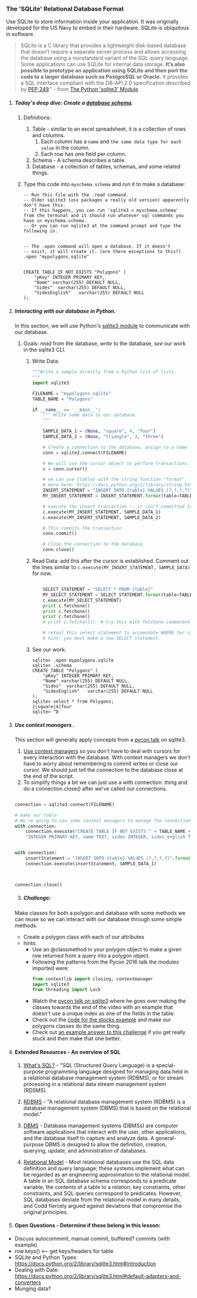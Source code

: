 
### The 'SQLite' Relational Database Format

Use SQLite to store information inside your application. It was originally developed for the US Navy to embed in their hardware. SQLite is ubiquitous in software.



>SQLite is a C library that provides a lightweight disk-based database that doesn’t require a separate server process and allows accessing the database using a nonstandard variant of the SQL query language. Some applications can use SQLite for internal data storage. **It’s also possible to prototype an application using SQLite and then port the code to a larger database such as PostgreSQL or Oracle.** It provides a SQL interface compliant with the DB-API 2.0 specification described by [PEP 249](http://www.python.org/dev/peps/pep-0249)." - from [The Python 'sqlite3' Module](https://docs.python.org/2/library/sqlite3.html)



1. ##### Today's deep dive: Create a [database schema](https://www.sqlite.org/lang.html).

    1. Definitions:
        1. Table - similar to an excel spreadsheet, it is a collection of rows and columns.
            1. Each column has a `name` and `the same data type for each value` in the column.
            2. Each row has one field per column.
        2. Schema - A schema describes a table.
        3. Database - a collection of tables, schemas, and some related things.
    2. Type this code into `myschema.schema` and run it to make a database:

        ```
        -- Run this file with the .read command.
        -- Older sqlite3 (osx packages a really old version) apparently don't have this.
        -- If this happens, you can run 'sqlite3 < myschema.schema' from the terminal and it should run whatever sql commands you have in myschema.schema.
        -- Or you can run sqlite3 at the command prompt and type the following in.


        -- The .open command will open a database. If it doesn't
        -- exist, it will create it. (are there exceptions to this?)
        .open "mypolygons.sqlite"


        CREATE TABLE IF NOT EXISTS "Polygons" (
            "pKey" INTEGER PRIMARY KEY,
            "Name" varchar(255) DEFAULT NULL,
            "Sides"  varchar(255) DEFAULT NULL,
            "SidesEnglish"   varchar(255) DEFAULT NULL
        );
        ```

2. ##### Interacting with our database in Python.

    In this section, we will use Python's [sqlite3 module](https://docs.python.org/2/library/sqlite3.html) to communicate with our database.

    1. Goals: *read* from the database, *write* to the database, *see* our work in the sqlite3 CLI.

        1. Write Data:
            ```python
            """Write a sample directly from a Python list of lists.
            """
            import sqlite3

            FILENAME = "mypolygons.sqlite"
            TABLE_NAME = "Polygons"

            if __name__ == '__main__':
                """ Write some data to our database.
                """

                SAMPLE_DATA_1 = (None, "square", 4, "four")
                SAMPLE_DATA_2 = (None, "triangle", 3, "three")

                # Create a connection to the database, assign to a name
                conn = sqlite3.connect(FILENAME)

                # We will use the cursor object to perform transactions.
                c = conn.cursor()

                # we can use {table} with the string function "format"
                # more here: https://docs.python.org/2/library/string.html#format-string-syntax
                INSERT_STATEMENT = "INSERT INTO {table} VALUES (?,?,?,?)"
                MY_INSERT_STATEMENT = INSERT_STATEMENT.format(table=TABLE_NAME)

                # execute the insert transaction -- it isn't committed to the database yet!!
                c.execute(MY_INSERT_STATEMENT, SAMPLE_DATA_1)
                c.execute(MY_INSERT_STATEMENT, SAMPLE_DATA_2)

                # This commits the transaction
                conn.commit()

                # Close the connection to the database.
                conn.close()
            ```


        2. Read Data: add this after the cursor is established. Comment out the lines similar to `c.execute(MY_INSERT_STATEMENT, SAMPLE_DATA)` for now.
            ```python

                SELECT_STATEMENT = "SELECT * FROM {table}"
                MY_SELECT_STATEMENT = SELECT_STATEMENT.format(table=TABLE_NAME)
                c.execute(MY_SELECT_STATEMENT)
                print c.fetchone()
                print c.fetchone()
                print c.fetchone()
                # print c.fetchall()  # try this with fetchone commented out.

                # retool this select statement to accomodate WHERE for sides < 4
                # hint: you must make a new SELECT statement.
            ```

        3. See our work:
            ```
            sqlite> .open mypolygons.sqlite
            sqlite> .schema
            CREATE TABLE "Polygons" (
                "pKey" INTEGER PRIMARY KEY,
                "Name" varchar(255) DEFAULT NULL,
                "Sides"  varchar(255) DEFAULT NULL,
                "SidesEnglish"   varchar(255) DEFAULT NULL
            );
            sqlite> select * from Polygons;
            1|square|4|four
            sqlite> ^D
            ```

3. ##### Use context managers .

    This section will generally apply concepts from a [pycon talk](https://www.youtube.com/watch?v=D7wSMnapDp4&index=25&list=WL) on sqlite3.

    1. [Use context managers](https://docs.python.org/2/library/sqlite3.html#using-the-connection-as-a-context-manager) so you don't have to deal with cursors for every interaction with the database. With context managers we don't have to worry about remembering to commit writes or close our cursor. We should just tell the connection to the database close at the end of the script.
    2. To simplify things a bit we can just use a with connection: thing and do a connection.close() after we've called our connections.
    ```python

    connection = sqlite3.connect(FILENAME)

    # make our table
    # We're going to use some context managers to manage the connections
    with connection:
        connection.execute("CREATE TABLE IF NOT EXISTS " + TABLE_NAME + " ( pkey " +
        "INTEGER PRIMARY KEY, name TEXT, sides INTEGER, sides_english TEXT)")


    with connection:
        insertStatement = "INSERT INTO {table} VALUES (?,?,?,?)".format(table=TABLE_NAME)
        connection.execute(insertStatement, SAMPLE_DATA_1)



    connection.close()                 
    ```

    3. ##### Challenge:
      Make classes for both a polygon and database with some methods we can reuse so we can interact with our database through some simple methods.
      - Create a polygon class with each of our attributes
      - hints:
        - Use an @classmethod in your polygon object to make a given row returned from a query into a polygon object.
        - Following the patterns from the Pycon 2016 talk the modules imported were:
          ```python
          from contextlib import closing, contextmanager
          import sqlite3
          from threading import Lock
          ```
        - Watch the [pycon talk on sqlite3](https://www.youtube.com/watch?v=D7wSMnapDp4&index=25&list=WL) where he goes over making the classes towards the end of the video with an example that doesn't use a unique index as one of the fields in the table.
        - Check out the [code for the stocks example](https://github.com/kingsawyer/python_sqlite_talk/blob/master/stock_db.py) and make our polygons classes do the same thing.
        - Check out [an example answer to this challenge](https://github.com/mpmckenna8/pyclasssqlite3ex) if you get really stuck and then make that one better.



4. #### Extended Resources - An overview of SQL
    1. [What's SQL?](http://en.wikipedia.org/wiki/SQL) - "SQL (Structured Query Language) is a special-purpose programming language designed for managing data held in a relational database management system (RDBMS), or for stream processing in a relational data stream management system (RDSMS).
    2. [RDBMS](http://en.wikipedia.org/wiki/Relational_database_management_system) - "A relational database management system (RDBMS) is a database management system (DBMS) that is based on the relational model."

    3. [DBMS](http://en.wikipedia.org/wiki/Database) - Database management systems (DBMSs) are computer software applications that interact with the user, other applications, and the database itself to capture and analyze data. A general-purpose DBMS is designed to allow the definition, creation, querying, update, and administration of databases.
    4. [Relational Model](http://en.wikipedia.org/wiki/Relational_model) - Most relational databases use the SQL data definition and query language; these systems implement what can be regarded as an engineering approximation to the relational model. A table in an SQL database schema corresponds to a predicate variable; the contents of a table to a relation; key constraints, other constraints, and SQL queries correspond to predicates. However, SQL databases deviate from the relational model in many details, and Codd fiercely argued against deviations that compromise the original principles.



4. #### Open Questions - Determine if these belong in this lesson:
* Discuss autocommmit, manual commit, buffered? commits (with example)
* row.keys() <-- get keys/headers for table
* SQLite and Python Types: https://docs.python.org/2/library/sqlite3.html#introduction
* Dealing with Date: https://docs.python.org/2/library/sqlite3.html#default-adapters-and-converters
* Munging data?
